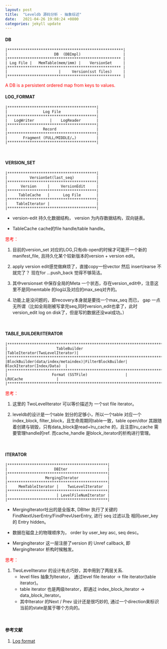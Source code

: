 ```yaml
---
layout: post
title:  "Leveldb 源码分析 - 抽象综述"
date:   2021-04-26 19:08:24 +0800
categories: jekyll update
---
```


#### DB

```
|****************************************************|
|                     DB  (DBImpl)                   |
|*************************************************** |
| Log File |   MemTable(mem/imm) |    VersionSet     |
|*************************************************** |
|                       |     Version(sst files)     |
|*************************************************** |
```
<font color='red'> A DB is a persistent ordered map from keys to values. </font>
<br/>

#### LOG_FORMAT

```
|****************************************|
|                Log File                |
|****************************************|
|   LogWriter       |    LogReader       |
|****************************************|
|                Record                  |
|****************************************|
|       Fragment (FULL/MIDDLE/…)         |
|****************************************|
```
<br/>

#### VERSION_SET

```
|****************************************|           
|          VersionSet(last_seq)          |				
|****************************************|				
|      Version     |     VersionEdit     |				
|****************************************|
|     TableCache   |      Log File       |
|****************************************|
|    TableIterator |                     |
|****************************************|
```

* version-edit 持久化数据结构，  version 为内存数据结构，双向链表。

* TableCache cache的file handle/table handle。

<font color='red'>思考：</font>	

1. 目前的version_set 对应的LOG,只有db open的时候才可能开一个新的manifest_file, 且持久化某个较新版本的version + version edit。

2. apply version edit感觉做麻烦了，直接copy一份vector 然后  insert/earse 不就完了？ 现在for …push_back 觉得不够简洁。

3. 其中versionset 中保存全局的Meta 一个状态，存在version_edit中，注意这里不是同memtable 的log以及对应的max_seq对齐的。

4. 功能上是没问题的，即recovery本身就是要找一个max_seq 而已， gap 一点无所谓（比如全局刚被写拿完seq,同时version_edit也拿了，此时version_edit log on disk了，但是写的数据还没wal成功。）

<br/>

#### TABLE_BUILDER/ITERATOR

```
|*************************************************************************************|
|                      TableBuilder                   |TableIterator(TwoLevelIterator)|
|*************************************************************************************|
|BlockBuilder(data/index/metaindex)|FilterBlockBuilder|	   BlockIterator(Index/Data)  |
|*************************************************************************************|
|                    Format (SSTFile)                 |        LRUCache               |
|*************************************************************************************|
```

<font color='red'>思考：</font>	

1. 这里的 TwoLevelIterator 可以等价描述为 一个sst file iterator。

2. leveldb的设计是一个table 划分的足够小，所以一个table 对应一个index_block,  filter_block，且生命周期同table一致，table open/dtor 其跟随着创建与销毁，只有data_block是read+lru_cache 的，且注意lru_cache 需要管理handle的ref.  而cache_handle 是block_iterator的析构进行管理。

<br/>

#### ITERATOR

```
|*********************************************|
|                     DBIter                  |
|*********************************************|
|                 MergingIterator             | 
|*********************************************|
|     MemTableIterator |    TwoLevelIterator  |
|*********************************************|
|                      | LevelFileNumIterator |
|*********************************************|
```

* MergingIterator吐出的是全版本, DBIter 执行了关键的FindNextUserEntry/FindPrevUserEntry, 进行 seq 过滤以及 相同user_key的 Entry hidden。

* 数据在磁盘上的物理顺序为， order by user_key asc, seq desc。

* MergingIterator 这一层注册了version 的 Unref callback, 即MergingIterator 析构时候触发。

<font color='red'>思考：</font>	

1. TwoLevelIterator 的设计有点巧妙，其中用到了两层关系.
    - level files 抽象为Iterator， 通过level file iterator ->  file iterator(table iterator)。
    - table iterator 也是两级iterator，即通过 index_block_iterator ->  data_block_iterator。
    - 其中Iterator 的Next / Prev 设计还是很巧妙的, 通过一个direction来标识当前的state是属于哪个方向的。

<br/>

#### 参考文献

1. [Log format][log-format]

[log-format]: https://github.com/google/leveldb/blob/master/doc/log_format.md
